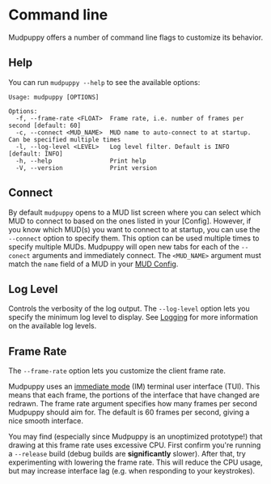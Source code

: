 # Command line

Mudpuppy offers a number of command line flags to customize its behavior. 

## Help

You can run `mudpuppy --help` to see the available options:

```
Usage: mudpuppy [OPTIONS]

Options:
  -f, --frame-rate <FLOAT>  Frame rate, i.e. number of frames per second [default: 60]
  -c, --connect <MUD_NAME>  MUD name to auto-connect to at startup. Can be specified multiple times
  -l, --log-level <LEVEL>   Log level filter. Default is INFO [default: INFO]
  -h, --help                Print help
  -V, --version             Print version
```

## Connect

By default `mudpuppy` opens to a MUD list screen where you can select which MUD to connect to based on the ones
listed in your [Config]. However, if you know which MUD(s) you want to connect to at startup, you can use the
`--connect` option to specify them. This option can be used multiple times to specify multiple MUDs. Mudpuppy 
will open new tabs for each of the `--conect` arguments and immediately connect. The `<MUD_NAME>` argument must
match the `name` field of a MUD in your [MUD Config].

[MUD Config]: ./config/muds.md

## Log Level

Controls the verbosity of the log output. The `--log-level` option lets you specify the minimum log level to display.
See [Logging] for more information on the available log levels.

[Logging]: ./logging.md

## Frame Rate

The `--frame-rate` option lets you customize the client frame rate.

Mudpuppy uses an [immediate mode] (IM) terminal user interface (TUI). This means that each frame, the portions of the
interface that have changed are redrawn. The frame rate argument specifies how many frames per second Mudpuppy should
aim for. The default is 60 frames per second, giving a nice smooth interface.

You may find (especially since Mudpuppy is an unoptimized prototype!) that drawing at this frame rate uses excessive
CPU. First confirm you're running a `--release` build (debug builds are **significantly** slower). After that, try
experimenting with lowering the frame rate. This will reduce the CPU usage, but may increase interface lag (e.g.
when responding to your keystrokes).

[immediate mode]: https://en.wikipedia.org/wiki/Immediate_mode_(computer_graphics)